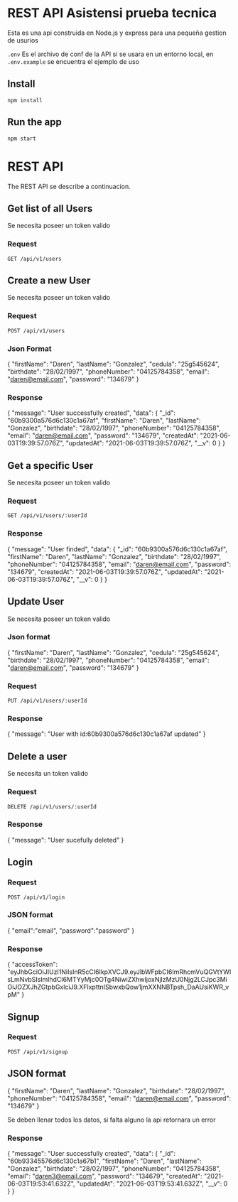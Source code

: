 # REST API Asistensi prueba tecnica

Esta es una api construida en Node.js y express para una pequeña
gestion de usurios

`.env` Es el archivo de conf de la API si se usara en un entorno 
local, en `.env.example` se encuentra el ejemplo de uso

## Install

    npm install

## Run the app

    npm start

# REST API

The REST API se describe a continuacion.

## Get list of all Users

Se necesita poseer un token valido

### Request

`GET /api/v1/users`

## Create a new User

Se necesita poseer un token valido

### Request

`POST /api/v1/users`

### Json Format

{
    "firstName": "Daren",
    "lastName": "Gonzalez",
    "cedula": "25g545624",
    "birthdate": "28/02/1997",
    "phoneNumber": "04125784358",
    "email": "daren@email.com",
    "password": "134679"
}

### Response

{
    "message": "User successfully created",
    "data": {
        "_id": "60b9300a576d6c130c1a67af",
        "firstName": "Daren",
        "lastName": "Gonzalez",
        "birthdate": "28/02/1997",
        "phoneNumber": "04125784358",
        "email": "daren@email.com",
        "password": "134679",
        "createdAt": "2021-06-03T19:39:57.076Z",
        "updatedAt": "2021-06-03T19:39:57.076Z",
        "__v": 0
    }
}

## Get a specific User

Se necesita poseer un token valido

### Request

`GET /api/v1/users/:userId`

### Response

{
    "message": "User finded",
    "data": {
        "_id": "60b9300a576d6c130c1a67af",
        "firstName": "Daren",
        "lastName": "Gonzalez",
        "birthdate": "28/02/1997",
        "phoneNumber": "04125784358",
        "email": "daren@email.com",
        "password": "134679",
        "createdAt": "2021-06-03T19:39:57.076Z",
        "updatedAt": "2021-06-03T19:39:57.076Z",
        "__v": 0
    }
}

## Update User

Se necesita poseer un token valido

### Json format

{
    "firstName": "Daren",
    "lastName": "Gonzalez",
    "cedula": "25g545624",
    "birthdate": "28/02/1997",
    "phoneNumber": "04125784358",
    "email": "daren@email.com",
    "password": "134679"
}

### Request

`PUT /api/v1/users/:userId`


### Response

{
    "message": "User with id:60b9300a576d6c130c1a67af updated"
}

## Delete a user

Se necesita un token valido

### Request

`DELETE /api/v1/users/:userId`


### Response

{
    "message": "User sucefully deleted"
}

## Login

### Request

`POST /api/v1/login`

### JSON format

{
    "email":"email",
    "password":"password"
}

### Response

{
    "accessToken": "eyJhbGciOiJIUzI1NiIsInR5cCI6IkpXVCJ9.eyJlbWFpbCI6ImRhcmVuQGVtYWlsLmNvbSIsImlhdCI6MTYyMjc0OTg4NiwiZXhwIjoxNjIzMzU0Njg2LCJpc3MiOiJOZXJhZGtpbGxlciJ9.XFIxpttnISbwxbQow1jmXXNNBTpsh_DaAUsiKWR_vpM"
}

## Signup

### Request

`POST /api/v1/signup`


## JSON format

{
    "firstName": "Daren",
    "lastName": "Gonzalez",
    "birthdate": "28/02/1997",
    "phoneNumber": "04125784358",
    "email": "daren@email.com",
    "password": "134679"
}

Se deben llenar todos los datos, si falta alguno la api retornara un error

### Response

{
    "message": "User successfully created",
    "data": {
        "_id": "60b93345576d6c130c1a67b1",
        "firstName": "Daren",
        "lastName": "Gonzalez",
        "birthdate": "28/02/1997",
        "phoneNumber": "04125784358",
        "email": "daren3@email.com",
        "password": "134679",
        "createdAt": "2021-06-03T19:53:41.632Z",
        "updatedAt": "2021-06-03T19:53:41.632Z",
        "__v": 0
    }
}